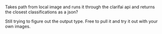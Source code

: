 Takes path from local image and runs it through the clarifai api and returns the closest classifications as a json?

Still trying to figure out the output type. Free to pull it and try it out with your own images.